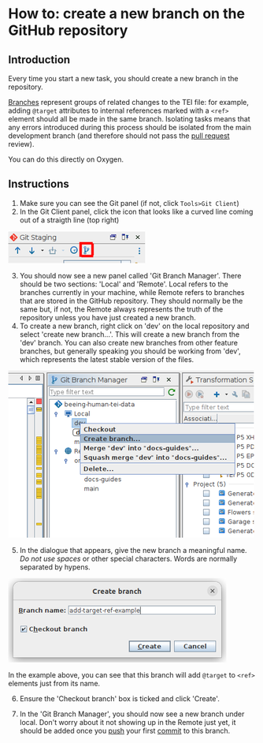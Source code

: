 # How to: create a new branch on the GitHub repository

## Introduction
Every time you start a new task, you should create a new branch in the repository.

[Branches](/documentation/guides/10_GitHub_Concepts/10_github_concepts.md#branches) represent groups of related changes to the TEI file: for example, adding `@target` attributes to internal references marked with a `<ref>` element should all be made in the same branch. Isolating tasks means that any errors introduced during this process should be isolated from the main development branch (and therefore should not pass the [pull request](/documentation/guides/10_GitHub_Concepts/10_github_concepts.md#pull-request) review).

You can do this directly on Oxygen.

## Instructions
1. Make sure you can see the Git panel (if not, click `Tools>Git Client`)
2. In the Git Client panel, click the icon that looks like a curved line coming out of a straigth line (top right)

![branches icon](./img/01_branches_button.png)

3. You should now see a new panel called 'Git Branch Manager'. There should be two sections: 'Local' and 'Remote'. Local refers to the branches currently in your machine, while Remote refers to branches that are stored in the GitHub repository. They should normally be the same but, if not, the Remote always represents the truth of the repository unless you have just created a new branch.
4. To create a new branch, right click on 'dev' on the local repository and select 'create new branch...'. This will create a new branch from the 'dev' branch. You can also create new branches from other feature branches, but generally speaking you should be working from 'dev', which represents the latest stable version of the files.

![create new branch](./img/02_create_branch.png)

5. In the dialogue that appears, give the new branch a meaningful name. *Do not use spaces* or other special characters. Words are normally separated by hypens.

![create new branch dialogue](./img/03_branch_dialogue.png)

In the example above, you can see that this branch will add `@target` to `<ref>` elements just from its name.

6. Ensure the 'Checkout branch' box is ticked and click 'Create'.

7. In the 'Git Branch Manager', you should now see a new branch under local. Don't worry about it not showing up in the Remote just yet, it should be added once you [push](/documentation/guides/10_GitHub_Concepts/10_github_concepts.md#push) your first [commit](/documentation/guides/10_GitHub_Concepts/10_github_concepts.md#commit) to this branch.
